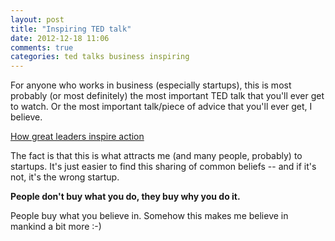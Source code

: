 ```yaml
---
layout: post
title: "Inspiring TED talk"
date: 2012-12-18 11:06
comments: true
categories: ted talks business inspiring
---
```

For anyone who works in business (especially startups), this is most probably (or most definitely) the most important TED talk that you'll ever get to watch. Or the most important talk/piece of advice that you'll ever get, I believe.

[How great leaders inspire action](http://www.ted.com/talks/simon_sinek_how_great_leaders_inspire_action.html)

The fact is that this is what attracts me (and many people, probably) to startups. It's just easier to find this sharing of common beliefs -- and if it's not, it's the wrong startup.

**People don't buy what you do, they buy why you do it.**

People buy what you believe in. Somehow this makes me believe in mankind a bit more :-)

